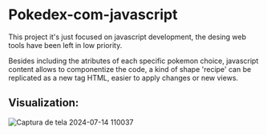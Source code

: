 # Pokedex-com-javascript
This project it's just focused on javascript development, the desing web tools have been left in low priority.

Besides including the atributes of each specific pokemon choice, javascript content allows to componentize the code, a kind of shape 'recipe' can be replicated as a new tag HTML, easier to apply changes or new views.

## Visualization:


![Captura de tela 2024-07-14 110037](https://github.com/user-attachments/assets/fb5cf45d-319d-4632-a3d1-33937ff73c24)


